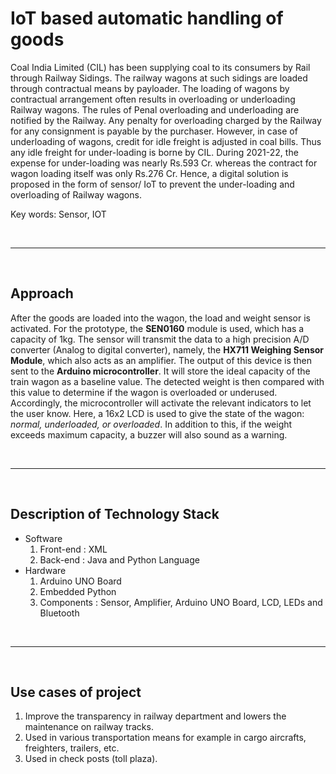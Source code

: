# IoT based automatic handling of goods

Coal India Limited (CIL) has been supplying coal to its consumers by Rail through Railway Sidings. The railway wagons at such sidings are loaded through contractual means by payloader. The loading of wagons by contractual arrangement often results in overloading or underloading Railway wagons. The rules of Penal overloading and underloading are notified by the Railway. Any penalty for overloading charged by the Railway for any consignment is payable by the purchaser. However, in case of underloading of wagons, credit for idle freight is adjusted in coal bills. Thus any idle freight for under-loading is borne by CIL. During 2021-22, the expense for under-loading was nearly Rs.593 Cr. whereas the contract for wagon loading itself was only Rs.276 Cr. 
Hence, a digital solution is proposed in the form of sensor/ IoT to prevent the under-loading and overloading of Railway wagons.             

Key words: Sensor, IOT

<br><hr><br>

## Approach
After the goods are loaded into the wagon, the load and weight sensor is activated. 
For the prototype, the <b>SEN0160</b> module is used, which has a capacity of 1kg. 
The sensor will transmit the data to a high precision A/D converter (Analog to digital converter), namely, the <b>HX711 Weighing Sensor Module</b>, which also acts as an amplifier. 
The output of this device is then sent to the <b>Arduino microcontroller</b>. It will store the ideal capacity of the train wagon as a baseline value.
The detected weight is then compared with this value to determine if the wagon is overloaded or underused. Accordingly, the microcontroller will activate the relevant indicators to let the user know. 
Here, a 16x2 LCD is used to give the state of the wagon: <i>normal, underloaded, or overloaded</i>. 
In addition to this, if the weight exceeds maximum capacity, a buzzer will also sound as a warning. 

<br><hr><br>

## Description of Technology Stack
<ul>
  <li>Software
    <ol>
      <li>Front-end : XML</li>
      <li>Back-end : Java and Python Language</li>
    </ol>
  </li>  
  <li>
    Hardware
    <ol>
      <li>Arduino UNO Board</li>
      <li>Embedded Python</li>
      <li>Components : Sensor, Amplifier, Arduino UNO Board, LCD, LEDs and Bluetooth</li>
    </ol>
</li>  
</ul>

<br><hr><br>

## Use cases of project
<ol>
<li>Improve the transparency in railway department and lowers the maintenance on railway tracks.</li>
<li>Used in various transportation means for example in cargo aircrafts, freighters, trailers, etc.</li>
<li>Used in check posts (toll plaza).</li>
</ol>
